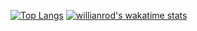 [![Top Langs](https://github-readme-stats.vercel.app/api/top-langs/?username=masshun&langs_count=8&hide=html)](https://github.com/anuraghazra/github-readme-stats)
[![willianrod's wakatime stats](https://github-readme-stats.vercel.app/api/wakatime?username=masshun)](https://github.com/anuraghazra/github-readme-stats)
